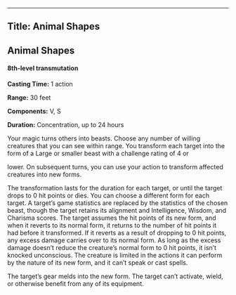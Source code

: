 -------------------------
Title: Animal Shapes
-------------------------

## Animal Shapes

#### 8th-level transmutation


**Casting Time:** 1 action 

**Range:** 30 feet 

**Components:** V, S 

**Duration:** Concentration, up to 24 hours


Your magic turns others into beasts. Choose any number of willing
creatures that you can see within range. You transform each target into
the form of a Large or smaller beast with a challenge rating of 4 or

lower. On subsequent turns, you can use your action to transform
affected creatures into new forms.

The transformation lasts for the duration for each target, or until the
target drops to 0 hit points or dies. You can choose a different form
for each target. A target’s game statistics are replaced by the
statistics of the chosen beast, though the target retains its alignment
and Intelligence, Wisdom, and Charisma scores. The target assumes the
hit points of its new form, and when it reverts to its normal form, it
returns to the number of hit points it had before it transformed. If it
reverts as a result of dropping to 0 hit points, any excess damage
carries over to its normal form. As long as the excess damage doesn’t
reduce the creature’s normal form to 0 hit points, it isn’t knocked
unconscious. The creature is limited in the actions it can perform by
the nature of its new form, and it can’t speak or cast spells.

The target’s gear melds into the new form. The target can’t activate,
wield, or otherwise benefit from any of its equipment.


